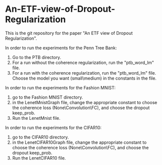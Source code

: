 # An-ETF-view-of-Dropout-Regularization
This is the git repository for the paper "An ETF view of Dropout Regularization".

In order to run the experiments for the Penn Tree Bank:
1. Go to the PTB directory.
2. For a run without the coherence regularization, run the "ptb_word_lm" file.
3. For a run with the coherence regularization, run the "ptb_word_lm" file.
Choose the model you want (small\medium) in the constants in the file.


In order to run the experiments for the Fashion MNIST:
1. go to the Fashion MNIST directory.
2. in the LenetMnistGraph file, change the appropriate constant to choose the coherence loss (None\Convolution\FC), and choose the dropout keep_prob.
3. Run the LenetMnist file.


In order to run the experiments for the CIFAR10:
1. go to the CIFAR10 directory.
2. in the LenetCIFAR10Graph file, change the appropriate constant to choose the coherence loss (None\Convolution\FC), and choose the dropout keep_prob.
3. Run the LenetCIFAR10 file.
